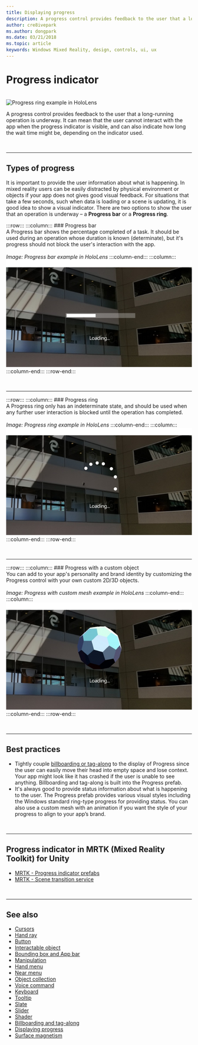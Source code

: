 ```yaml
---
title: Displaying progress
description: A progress control provides feedback to the user that a long-running operation is underway.
author: cre8ivepark
ms.author: dongpark
ms.date: 03/21/2018
ms.topic: article
keywords: Windows Mixed Reality, design, controls, ui, ux
---
```


# Progress indicator

<br>

<img src="images/MRTK_ProgressIndicator.gif" alt="Progress ring example in HoloLens" width="940px">

A progress control provides feedback to the user that a long-running operation is underway. It can mean that the user cannot interact with the app when the progress indicator is visible, and can also indicate how long the wait time might be, depending on the indicator used.

<br>

---

## Types of progress

It is important to provide the user information about what is happening. In mixed reality users can be easily distracted by physical environment or objects if your app does not gives good visual feedback. For situations that take a few seconds, such when data is loading or a scene is updating, it is good idea to show a visual indicator. There are two options to show the user that an operation is underway – a **Progress bar** or a **Progress ring**.

:::row:::
    :::column:::
        ### Progress bar<br>
        A Progress bar shows the percentage completed of a task. It should be used during an operation whose duration is known (determinate), but it's progress should not block the user's interaction with the app.<br>
        <br>
        *Image: Progress bar example in HoloLens*
    :::column-end:::
        :::column:::
        ![space](images/spacer-20x582.png)<br>
       ![Progress bar example in HoloLens](images/640px-progressbar.jpg)<br>
    :::column-end:::
:::row-end:::

<br>

---

:::row:::
    :::column:::
        ### Progress ring<br>
        A Progress ring only has an indeterminate state, and should be used when any further user interaction is blocked until the operation has completed.<br>
        <br>
        *Image: Progress ring example in HoloLens*
    :::column-end:::
        :::column:::
        ![space](images/spacer-20x582.png)<br>
       ![Progress ring example in HoloLens](images/640px-progressring.jpg)<br>
    :::column-end:::
:::row-end:::

<br>

---

:::row:::
    :::column:::
        ### Progress with a custom object<br>
        You can add to your app's personality and brand identity by customizing the Progress control with your own custom 2D/3D objects.<br>
        <br>
        *Image: Progress with custom mesh example in HoloLens*
    :::column-end:::
        :::column:::
        ![space](images/spacer-20x582.png)<br>
       ![Progress with custom mesh example in HoloLens](images/640px-progresscustom.jpg)<br>
    :::column-end:::
:::row-end:::

<br>

---

## Best practices
* Tightly couple [billboarding or tag-along](billboarding-and-tag-along.md) to the display of Progress since the user can easily move their head into empty space and lose context. Your app might look like it has crashed if the user is unable to see anything. Billboarding and tag-along is built into the Progress prefab.
* It's always good to provide status information about what is happening to the user. The Progress prefab provides various visual styles including the Windows standard ring-type progress for providing status. You can also use a custom mesh with an animation if you want the style of your progress to align to your app’s brand.

<br>

---

## Progress indicator in MRTK (Mixed Reality Toolkit) for Unity

* [MRTK - Progress indicator prefabs](https://github.com/microsoft/MixedRealityToolkit-Unity/tree/mrtk_release/Assets/MixedRealityToolkit.SDK/Features/UX/Prefabs/ProgressIndicators)
* [MRTK - Scene transition service](https://microsoft.github.io/MixedRealityToolkit-Unity/Documentation/Extensions/SceneTransitionService/SceneTransitionServiceOverview.html)


<br>

---

## See also

* [Cursors](cursors.md)
* [Hand ray](point-and-commit.md)
* [Button](button.md)
* [Interactable object](interactable-object.md)
* [Bounding box and App bar](app-bar-and-bounding-box.md)
* [Manipulation](direct-manipulation.md)
* [Hand menu](hand-menu.md)
* [Near menu](near-menu.md)
* [Object collection](object-collection.md)
* [Voice command](voice-input.md)
* [Keyboard](keyboard.md)
* [Tooltip](tooltip.md)
* [Slate](slate.md)
* [Slider](slider.md)
* [Shader](shader.md)
* [Billboarding and tag-along](billboarding-and-tag-along.md)
* [Displaying progress](progress.md)
* [Surface magnetism](surface-magnetism.md)
